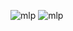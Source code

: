 ![mlp](https://64.media.tumblr.com/311db6241f09e0f4f41c65eaedb688a1/281be6bcacc41dca-07/s400x600/c4fb2277f497cb8393ad8dbd36964a57e888fe93.gifv)
![mlp](https://64.media.tumblr.com/b7bba89d57028f02cd6e35b51d6f7e15/281be6bcacc41dca-fe/s250x400/77f97fc710ea6e154ed5951fb46212f4a6e4c471.gifv)
